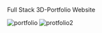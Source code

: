 Full Stack 3D-Portfolio Website

![portfolio](https://github.com/isinghabhishek/3D_portfolioWebsite/assets/91690267/f0e34e76-de9f-4fb2-ac1b-0aa6d679e527)
![protfolio2](https://github.com/isinghabhishek/3D_portfolioWebsite/assets/91690267/56d727c8-ac93-4569-a623-d02f61d58802)
